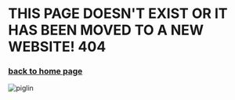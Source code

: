 # THIS PAGE DOESN'T EXIST OR IT HAS BEEN MOVED TO A NEW WEBSITE! 404
### [back to home page](HenryPersonalWeb.github.io/home/)
![piglin](https://user-images.githubusercontent.com/107779021/176080576-7cbd617e-fd9e-4814-a337-7af93fb88f36.gif)